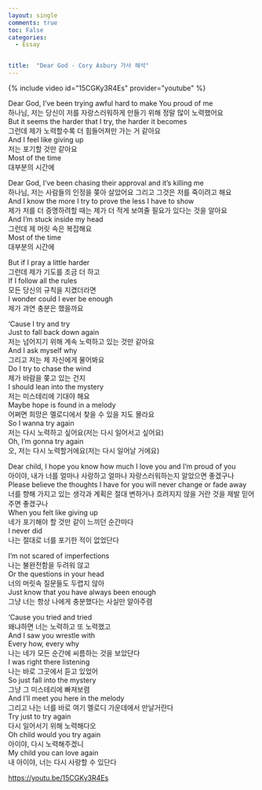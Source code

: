 ```yaml
---
layout: single
comments: true
toc: False
categories:
  - Essay


title:  "Dear God - Cory Asbury 가사 해석"
---
```


{% include video id="15CGKy3R4Es" provider="youtube" %}


Dear God, I’ve been trying awful hard to make You proud of me   
하나님, 저는 당신이 저를 자랑스러워하게 만들기 위해 정말 많이 노력했어요   
But it seems the harder that I try, the harder it becomes   
그런데 제가 노력할수록 더 힘들어져만 가는 거 같아요   
And I feel like giving up   
저는 포기할 것만 같아요   
Most of the time   
대부분의 시간에   

Dear God, I’ve been chasing their approval and it’s killing me    
하나님, 저는 사람들의 인정을 쫒아 살았어요 그리고 그것은 저를 죽이려고 해요   
And I know the more I try to prove the less I have to show   
제가 저를 더 증명하려할 때는 제가 더 적게 보여줄 필요가 있다는 것을 알아요    
And I’m stuck inside my head   
그런데 제 머릿 속은 복잡해요   
Most of the time   
대부분의 시간에   

But if I pray a little harder   
그런데 제가 기도를 조금 더 하고   
If I follow all the rules   
모든 당신의 규칙을 지켰더라면    
I wonder could I ever be enough   
제가 과연 충분은 했을까요   

‘Cause I try and try    
Just to fall back down again   
저는 넘어지기 위해 계속 노력하고 있는 것만 같아요   
And I ask myself why   
그리고 저는 제 자신에게 물어봐요   
Do I try to chase the wind   
제가 바람을 쫒고 있는 건지   
I should lean into the mystery   
저는 미스테리에 기대야 해요      
Maybe hope is found in a melody   
어쩌면 희망은 멜로디에서 찾을 수 있을 지도 몰라요   
So I wanna try again   
저는 다시 노력하고 싶어요(저는 다시 일어서고 싶어요)   
Oh, I’m gonna try again   
오, 저는 다시 노력할거에요(저는 다시 일어날 거에요)   

Dear child, I hope you know how much I love you and I’m proud of you   
아이야, 내가 너를 얼마나 사랑하고 얼마나 자랑스러워하는지 알았으면 좋겠구나   
Please believe the thoughts I have for you will never change or fade away   
너를 향해 가지고 있는 생각과 계획은 절대 변하거나 흐려지지 않을 거란 것을 제발 믿어주면 좋겠구나   
When you felt like giving up   
네가 포기해야 할 것만 같이 느끼던 순간마다   
I never did   
나는 절대로 너를 포기한 적이 없었단다   

I’m not scared of imperfections   
나는 불완전함을 두려워 않고   
Or the questions in your head   
너의 머릿속 질문들도 두렵지 않아   
Just know that you have always been enough   
그냥 너는 항상 나에게 충분했다는 사실만 알아주렴   

‘Cause you tried and tried   
왜냐하면 너는 노력하고 또 노력했고   
And I saw you wrestle with   
Every how, every why   
나는 네가 모든 순간에 씨름하는 것을 보았단다   
I was right there listening   
나는 바로 그곳에서 듣고 있었어   
So just fall into the mystery   
그냥 그 미스테리에 빠져보렴   
And I’ll meet you here in the melody   
그리고 나는 너를 바로 여기 멜로디 가운데에서 만날거란다    
Try just to try again   
다시 일어서기 위해 노력해다오   
Oh child would you try again   
아이야, 다시 노력해주겠니   
My child you can love again   
내 아이야, 너는 다시 사랑할 수 있단다   


https://youtu.be/15CGKy3R4Es
